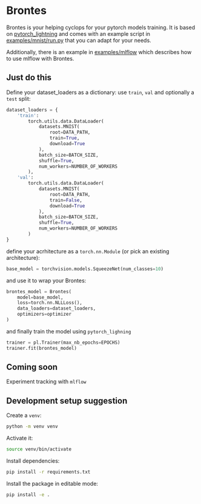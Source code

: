 # Brontes

Brontes is your helping cyclops for your pytorch models training.
It is based on [pytorch_lightning](https://github.com/williamFalcon/pytorch-lightning)
and comes with an example script in [examples/mnist/run.py](examples/mnist/run.py) that you can adapt for your needs.

Additionally, there is an example in [examples/mlflow](examples/mlflow) which describes how to use mlflow with Brontes. 

## Just do this

Define your dataset_loaders as a dictionary: use `train`, `val` and optionally a `test` split:

```python
dataset_loaders = {
    'train':
        torch.utils.data.DataLoader(
            datasets.MNIST(
                root=DATA_PATH,
                train=True,
                download=True
            ),
            batch_size=BATCH_SIZE,
            shuffle=True,
            num_workers=NUMBER_OF_WORKERS
        ),
    'val':
        torch.utils.data.DataLoader(
            datasets.MNIST(
                root=DATA_PATH,
                train=False,
                download=True
            ),
            batch_size=BATCH_SIZE,
            shuffle=True,
            num_workers=NUMBER_OF_WORKERS
        )
}
```

define your acrhitecture as a `torch.nn.Module` (or pick an existing architecture):

```python
base_model = torchvision.models.SqueezeNet(num_classes=10)
```

and use it to wrap your Brontes:

```python
brontes_model = Brontes(
    model=base_model,
    loss=torch.nn.NLLLoss(),
    data_loaders=dataset_loaders,
    optimizers=optimizer
)
```

and finally train the model using `pytorch_lighning`

```python
trainer = pl.Trainer(max_nb_epochs=EPOCHS)
trainer.fit(brontes_model)
```

## Coming soon

Experiment tracking with `mlflow`

## Development setup suggestion

Create a `venv`:

```sh
python -m venv venv
```

Activate it:

```sh
source venv/bin/activate
```

Install dependencies:

```sh
pip install -r requirements.txt
```

Install the package in editable mode:

```sh
pip install -e .
```

